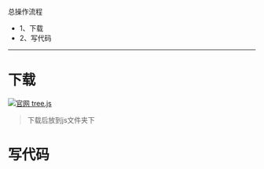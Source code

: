 总操作流程
- 1、下载
- 2、写代码

***

# 下载

[![](https://img.shields.io/badge/官网-tree.js-yellow.svg "官网 tree.js")](https://threejs.org/build/three.js)

> 下载后放到js文件夹下

# 写代码

<!DOCTYPE html>
<html>

<head>
    <meta charset="utf-8">
    <title>My first three.js app</title>
    <style>
        body {
            margin: 0;
        }

        canvas {
            display: block;
        }
    </style>
</head>

<body>
    <script src="js/three.js"></script>
    <script>
        var scene = new THREE.Scene();
        var camera = new THREE.PerspectiveCamera(75, window.innerWidth / window.innerHeight, 0.1, 1000);

        var renderer = new THREE.WebGLRenderer();
        renderer.setSize(window.innerWidth, window.innerHeight);
        document.body.appendChild(renderer.domElement);
        var geometry = new THREE.BoxGeometry();
        var material = new THREE.MeshBasicMaterial({
            color: 0x00ff00
        });
        var cube = new THREE.Mesh(geometry, material);
        scene.add(cube);

        camera.position.z = 5;

        function animate() {
            requestAnimationFrame(animate);
            cube.rotation.x += 0.01;
            cube.rotation.y += 0.01;
            renderer.render(scene, camera);
        }
        animate();
    </script>
</body>

</html>